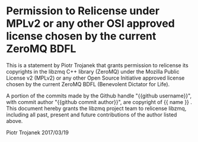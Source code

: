 # Permission to Relicense under MPLv2 or any other OSI approved license chosen by the current ZeroMQ BDFL

This is a statement by Piotr Trojanek that grants permission to relicense its
copyrights in the libzmq C++ library (ZeroMQ) under the Mozilla Public License
v2 (MPLv2) or any other Open Source Initiative approved license chosen by the
current ZeroMQ BDFL (Benevolent Dictator for Life).

A portion of the commits made by the Github handle "{{github username}}", with
commit author "{{github commit author}}", are copyright of {{ name }} .
This document hereby grants the libzmq project team to relicense libzmq,
including all past, present and future contributions of the author listed above.

Piotr Trojanek
2017/03/19
